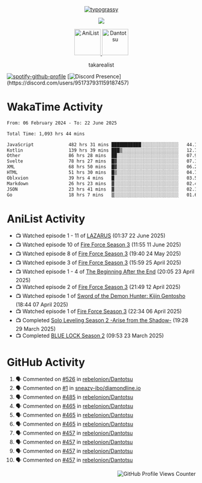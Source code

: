 <div align="center">
<a href="https://github.com/kawarimidoll/typograssy">
    <img alt="typograssy" src="https://typograssy.deno.dev/api?text=%E3%82%B8%E3%83%A7%E3%83%B3%E3%81%A7%E3%81%99%E3%80%82%E3%81%93%E3%82%93%E3%81%AB%E3%81%A1%E3%81%AF%20%20%5E%5E%20sup%20iam%20ibo%20--&&l0=none&l1=82d9d0&l2=027353&l3=038c4c&l4=01402e&bg=none&frame=none&speed=100&comment=">
</a>
</div>
<p align="center">
  <a href="https://skillicons.dev">
    <img src="https://skillicons.dev/icons?i=kotlin,figma,obsidian,androidstudio,vscode,css,html" />
  </a>
</p>

<p align="center">
    <a href="https://anilist.co/user/takarealist112/">
      <img src="https://i.imgur.com/LDvh7Lg.gif" alt="AniList" style="width: 70px; height: auto;">
    </a>
    <a href="https://discord.gg/4HPZ5nAWwM/">
      <img src="https://i.imgur.com/5o3Y9Jb.gif" alt="Dantotsu" style="width: 70px; height: auto;">
    </a>
</p>

<p align="center">
takarealist
</p>

[![spotify-github-profile](https://spotify-github-profile.vercel.app/api/view?uid=216np2gahwfhcjozqmzomew7i&cover_image=true&theme=novatorem&show_offline=true&background_color=121212&interchange=false&bar_color=53b14f&bar_color_cover=true)](https://spotify-github-profile.vercel.app/api/view?uid=216np2gahwfhcjozqmzomew7i&redirect=true)
[![Discord Presence](https://lanyard-profile-readme.vercel.app/api/951737931159187457?theme=dark&bg=Oe1116&animated=false&hideDiscrim=true&borderRadius=30px&idleMessage=currently%20offline...)](https://discord.com/users/951737931159187457)

# WakaTime Activity

<!--START_SECTION:waka-->

```txt
From: 06 February 2024 - To: 22 June 2025

Total Time: 1,093 hrs 44 mins

JavaScript             482 hrs 31 mins ███████████░░░░░░░░░░░░░░   44.12 %
Kotlin                 139 hrs 39 mins ███▒░░░░░░░░░░░░░░░░░░░░░   12.77 %
Other                  86 hrs 28 mins  ██░░░░░░░░░░░░░░░░░░░░░░░   07.91 %
Svelte                 78 hrs 27 mins  █▓░░░░░░░░░░░░░░░░░░░░░░░   07.17 %
XML                    68 hrs 50 mins  █▓░░░░░░░░░░░░░░░░░░░░░░░   06.29 %
HTML                   51 hrs 30 mins  █▒░░░░░░░░░░░░░░░░░░░░░░░   04.71 %
Oblxvion               39 hrs 4 mins   █░░░░░░░░░░░░░░░░░░░░░░░░   03.57 %
Markdown               26 hrs 23 mins  ▓░░░░░░░░░░░░░░░░░░░░░░░░   02.41 %
JSON                   23 hrs 41 mins  ▓░░░░░░░░░░░░░░░░░░░░░░░░   02.17 %
Go                     18 hrs 7 mins   ▒░░░░░░░░░░░░░░░░░░░░░░░░   01.66 %
```

<!--END_SECTION:waka-->

# AniList Activity

<!-- ANILIST_ACTIVITY:start -->

-   📺 Watched episode 1 - 11 of [LAZARUS](https://anilist.co/anime/167336) (01:37 22 June 2025)
-   📺 Watched episode 10 of [Fire Force Season 3](https://anilist.co/anime/149118) (11:55 11 June 2025)
-   📺 Watched episode 8 of [Fire Force Season 3](https://anilist.co/anime/149118) (19:40 24 May 2025)
-   📺 Watched episode 3 of [Fire Force Season 3](https://anilist.co/anime/149118) (15:59 25 April 2025)
-   📺 Watched episode 1 - 4 of [The Beginning After the End](https://anilist.co/anime/183161) (20:05 23 April 2025)
-   📺 Watched episode 2 of [Fire Force Season 3](https://anilist.co/anime/149118) (21:49 12 April 2025)
-   📺 Watched episode 1 of [Sword of the Demon Hunter: Kijin Gentosho](https://anilist.co/anime/143598) (18:44 07 April 2025)
-   📺 Watched episode 1 of [Fire Force Season 3](https://anilist.co/anime/149118) (22:34 06 April 2025)
-   📺 Completed [Solo Leveling Season 2 -Arise from the Shadow-](https://anilist.co/anime/176496) (19:28 29 March 2025)
-   📺 Completed [BLUE LOCK Season 2](https://anilist.co/anime/163146) (09:53 23 March 2025)

<!-- ANILIST_ACTIVITY:end -->

# GitHub Activity

<!--START_SECTION:activity-->

1. 🗣 Commented on [#526](https://github.com/rebelonion/Dantotsu/pull/526#issuecomment-2481012390) in [rebelonion/Dantotsu](https://github.com/rebelonion/Dantotsu)
2. 🗣 Commented on [#1](https://github.com/sneazy-ibo/diamondline.io/issues/1#issuecomment-2411269955) in [sneazy-ibo/diamondline.io](https://github.com/sneazy-ibo/diamondline.io)
3. 🗣 Commented on [#485](https://github.com/rebelonion/Dantotsu/issues/485#issuecomment-2374839206) in [rebelonion/Dantotsu](https://github.com/rebelonion/Dantotsu)
4. 🗣 Commented on [#465](https://github.com/rebelonion/Dantotsu/issues/465#issuecomment-2257555066) in [rebelonion/Dantotsu](https://github.com/rebelonion/Dantotsu)
5. 🗣 Commented on [#465](https://github.com/rebelonion/Dantotsu/issues/465#issuecomment-2257389149) in [rebelonion/Dantotsu](https://github.com/rebelonion/Dantotsu)
6. 🗣 Commented on [#465](https://github.com/rebelonion/Dantotsu/issues/465#issuecomment-2257388359) in [rebelonion/Dantotsu](https://github.com/rebelonion/Dantotsu)
7. 🗣 Commented on [#457](https://github.com/rebelonion/Dantotsu/issues/457#issuecomment-2256121324) in [rebelonion/Dantotsu](https://github.com/rebelonion/Dantotsu)
8. 🗣 Commented on [#457](https://github.com/rebelonion/Dantotsu/issues/457#issuecomment-2256120426) in [rebelonion/Dantotsu](https://github.com/rebelonion/Dantotsu)
9. 🗣 Commented on [#457](https://github.com/rebelonion/Dantotsu/issues/457#issuecomment-2256119951) in [rebelonion/Dantotsu](https://github.com/rebelonion/Dantotsu)
10. 🗣 Commented on [#457](https://github.com/rebelonion/Dantotsu/issues/457#issuecomment-2256116300) in [rebelonion/Dantotsu](https://github.com/rebelonion/Dantotsu)
<!--END_SECTION:activity-->

<div align="right">
    <img src="https://komarev.com/ghpvc/?username=sneazy-ibo&color=ff6e00&label=Counter&abbreviated=true" alt="GitHub Profile Views Counter">
</div>
